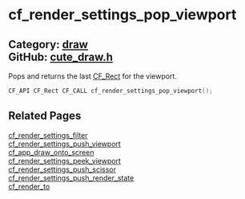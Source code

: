 [](../header.md ':include')

# cf_render_settings_pop_viewport

Category: [draw](/api_reference?id=draw)  
GitHub: [cute_draw.h](https://github.com/RandyGaul/cute_framework/blob/master/include/cute_draw.h)  
---

Pops and returns the last [CF_Rect](/math/cf_rect.md) for the viewport.

```cpp
CF_API CF_Rect CF_CALL cf_render_settings_pop_viewport();
```

## Related Pages

[cf_render_settings_filter](/draw/cf_render_settings_filter.md)  
[cf_render_settings_push_viewport](/draw/cf_render_settings_push_viewport.md)  
[cf_app_draw_onto_screen](/app/cf_app_draw_onto_screen.md)  
[cf_render_settings_peek_viewport](/draw/cf_render_settings_peek_viewport.md)  
[cf_render_settings_push_scissor](/draw/cf_render_settings_push_scissor.md)  
[cf_render_settings_push_render_state](/draw/cf_render_settings_push_render_state.md)  
[cf_render_to](/draw/cf_render_to.md)  
